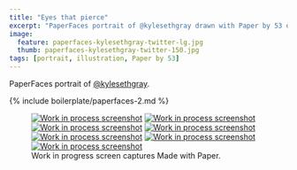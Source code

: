 ```yaml
---
title: "Eyes that pierce"
excerpt: "PaperFaces portrait of @kylesethgray drawn with Paper by 53 on an iPad."
image: 
  feature: paperfaces-kylesethgray-twitter-lg.jpg
  thumb: paperfaces-kylesethgray-twitter-150.jpg
tags: [portrait, illustration, Paper by 53]
---
```


PaperFaces portrait of [@kylesethgray](http://twitter.com/kylesethgray).

{% include boilerplate/paperfaces-2.md %}

<figure class="third">
  <a href="{{ site.url }}/assets/images/paperfaces-kylesethgray-process-1-lg.jpg"><img src="{{ site.url }}/assets/images/paperfaces-kylesethgray-process-1-600.jpg" alt="Work in process screenshot"></a>
  <a href="{{ site.url }}/assets/images/paperfaces-kylesethgray-process-2-lg.jpg"><img src="{{ site.url }}/assets/images/paperfaces-kylesethgray-process-2-600.jpg" alt="Work in process screenshot"></a>
  <a href="{{ site.url }}/assets/images/paperfaces-kylesethgray-process-3-lg.jpg"><img src="{{ site.url }}/assets/images/paperfaces-kylesethgray-process-3-600.jpg" alt="Work in process screenshot"></a>
  <a href="{{ site.url }}/assets/images/paperfaces-kylesethgray-process-4-lg.jpg"><img src="{{ site.url }}/assets/images/paperfaces-kylesethgray-process-4-600.jpg" alt="Work in process screenshot"></a>
  <a href="{{ site.url }}/assets/images/paperfaces-kylesethgray-process-5-lg.jpg"><img src="{{ site.url }}/assets/images/paperfaces-kylesethgray-process-5-600.jpg" alt="Work in process screenshot"></a>
  <a href="{{ site.url }}/assets/images/paperfaces-kylesethgray-process-6-lg.jpg"><img src="{{ site.url }}/assets/images/paperfaces-kylesethgray-process-6-600.jpg" alt="Work in process screenshot"></a>
  <a href="{{ site.url }}/assets/images/paperfaces-kylesethgray-process-7-lg.jpg"><img src="{{ site.url }}/assets/images/paperfaces-kylesethgray-process-7-600.jpg" alt="Work in process screenshot"></a>
  <figcaption>Work in progress screen captures Made with Paper.</figcaption>
</figure>
